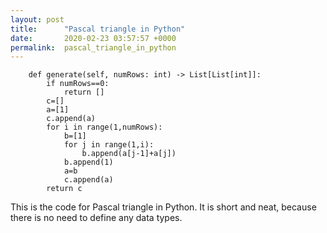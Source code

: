 ```yaml
---
layout: post
title:      "Pascal triangle in Python"
date:       2020-02-23 03:57:57 +0000
permalink:  pascal_triangle_in_python
---
```



```
    def generate(self, numRows: int) -> List[List[int]]:
        if numRows==0:
            return []
        c=[]
        a=[1]
        c.append(a)
        for i in range(1,numRows):
            b=[1]
            for j in range(1,i):
                b.append(a[j-1]+a[j])
            b.append(1)
            a=b
            c.append(a)
        return c
```

This is the code for Pascal triangle in Python. It is short and neat, because there is no need to define any data types.
